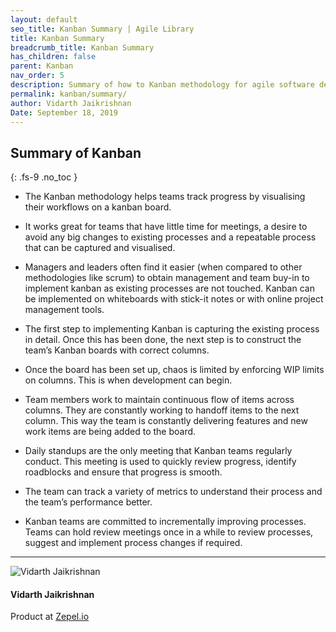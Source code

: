 ```yaml
---
layout: default
seo_title: Kanban Summary | Agile Library
title: Kanban Summary
breadcrumb_title: Kanban Summary
has_children: false
parent: Kanban
nav_order: 5
description: Summary of how to Kanban methodology for agile software development
permalink: kanban/summary/
author: Vidarth Jaikrishnan
Date: September 18, 2019
---
```


## Summary of Kanban
{: .fs-9 .no_toc }

- The Kanban methodology helps teams track progress by visualising  their workflows on a  kanban board.

- It works great for teams that have little time for meetings, a desire to avoid any big changes to existing processes and a repeatable process that can be captured and visualised. 

- Managers and leaders often find it easier (when compared to other methodologies like scrum) to obtain management and team buy-in to implement kanban as existing processes are not touched.
Kanban can be implemented on whiteboards with stick-it notes or with online project management tools.

- The first step to implementing Kanban is capturing the existing process in detail. Once this has been done, the next step is to construct the team’s Kanban boards with correct columns.

- Once the board has been set up, chaos is limited by enforcing WIP limits on columns. This is when development can begin.

- Team members work to maintain continuous flow of items across columns. They are constantly working to handoff items to the next column. This way the team is constantly delivering features and new work items are being added to the board. 

- Daily standups are the only meeting that Kanban teams regularly conduct. This meeting is used to quickly review progress, identify roadblocks and ensure that progress is smooth.

- The team can track a variety of metrics to understand their process and the team’s performance better.

- Kanban teams are committed to incrementally improving processes. Teams can hold review meetings once in a while to review processes, suggest and implement process changes if required. 

---

<section class="author-card">
        <img class="author-profile-image" src="/agile/assets/uploads/vidarth.png" alt="Vidarth Jaikrishnan">
        <section class="author-card-content">
        <h4 class="author-card-name">Vidarth Jaikrishnan</h4>
            <p>Product at <a href="https://zepel.io/">Zepel.io</a></p>
    </section>
</section>